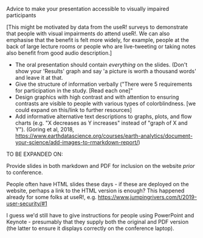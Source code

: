 Advice to make your presentation accessible to visually impaired participants

[This might be motivated by data from the useR! surveys to demonstrate that people with visual impairments do attend useR!. We can also emphasise that the benefit is felt more widely, for example, people at the back of large lecture rooms or people who are live-tweeting or taking notes also benefit from good audio description.]

 - The oral presentation should contain *everything* on the slides. (Don't show your 'Results' graph and say 'a picture is worth a thousand words' and leave it at that. 
 - Give the structure of information verbally ("There were 5 requirements for participation in the study. [Read each one]" 
 - Design graphics with high contrast and with attention to ensuring contrasts are visible to people with various types of colorblindness. [we could expand on this/link to further resources]
 - Add informative alternative text descriptions to graphs, plots, and flow charts (e.g. "X decreases as Y increases" instead of "graph of X and Y"). (Goring et al, 2018, https://www.earthdatascience.org/courses/earth-analytics/document-your-science/add-images-to-rmarkdown-report/)
 
TO BE EXPANDED ON:

Provide slides in both markdown and PDF for inclusion on the website *prior* to conference. 

People often have HTML slides these days - if these are deployed on the website, perhaps a link to the HTML version is enough? This happened already for some folks at useR!, e.g. https://www.jumpingrivers.com/t/2019-user-security/#1

I guess we'd still have to give instructions for people using PowerPoint and Keynote - presumably that they supply both the original and PDF version (the latter to ensure it displays correctly on the conference laptop).